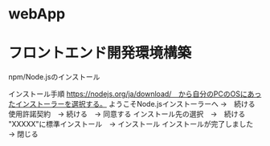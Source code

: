 # webApp

# フロントエンド開発環境構築
npm/Node.jsのインストール

インストール手順
https://nodejs.org/ja/download/　から自分のPCのOSにあったインストーラーを選択する。
ようこそNode.jsインストーラーへ →　続ける
使用許諾契約　→ 続ける　→ 同意する
インストール先の選択　→　続ける
"XXXXX"に標準インストール　→ インストール
インストールが完了しました　→ 閉じる


